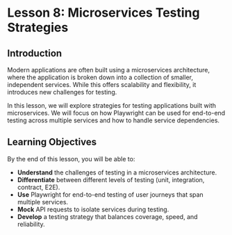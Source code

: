 # Lesson 8: Microservices Testing Strategies

## Introduction

Modern applications are often built using a microservices architecture, where the application is broken down into a collection of smaller, independent services. While this offers scalability and flexibility, it introduces new challenges for testing.

In this lesson, we will explore strategies for testing applications built with microservices. We will focus on how Playwright can be used for end-to-end testing across multiple services and how to handle service dependencies.

## Learning Objectives

By the end of this lesson, you will be able to:

- **Understand** the challenges of testing in a microservices architecture.
- **Differentiate** between different levels of testing (unit, integration, contract, E2E).
- **Use** Playwright for end-to-end testing of user journeys that span multiple services.
- **Mock** API requests to isolate services during testing.
- **Develop** a testing strategy that balances coverage, speed, and reliability.
